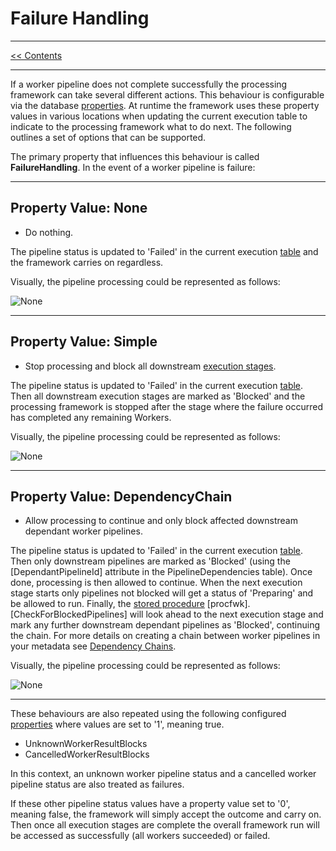 # Failure Handling

___
[<< Contents](/procfwk/contents) 

___

If a worker pipeline does not complete successfully the processing framework can take several different actions. This behaviour is configurable via the database [properties](/procfwk/properties). At runtime the framework uses these property values in various locations when updating the current execution table to indicate to the processing framework what to do next. The following outlines a set of options that can be supported.

The primary property that influences this behaviour is called __FailureHandling__. In the event of a worker pipeline is failure:

___

## Property Value: None

* Do nothing.

The pipeline status is updated to 'Failed' in the current execution [table](/procfwk/tables) and the framework carries on regardless.

Visually, the pipeline processing could be represented as follows:

![None](/procfwk/failhandling-none.png)

___

## Property Value: Simple

* Stop processing and block all downstream [execution stages](/procfwk/executionstages).

The pipeline status is updated to 'Failed' in the current execution [table](/procfwk/tables). Then all downstream execution stages are marked as 'Blocked' and the processing framework is stopped after the stage where the failure occurred has completed any remaining Workers.

Visually, the pipeline processing could be represented as follows:

![None](/procfwk/failhandling-simple.png)

___

## Property Value: DependencyChain

* Allow processing to continue and only block affected downstream dependant worker pipelines.

The pipeline status is updated to 'Failed' in the current execution [table](/procfwk/tables). Then only downstream pipelines are marked as 'Blocked' (using the [DependantPipelineId] attribute in the PipelineDependencies table). Once done, processing is then allowed to continue. When the next execution stage starts only pipelines not blocked will get a status of 'Preparing' and be allowed to run. Finally, the [stored procedure](/procfwk/storedprocedures) [procfwk].[CheckForBlockedPipelines] will look ahead to the next execution stage and mark any further downstream dependant pipelines as 'Blocked', continuing the chain. For more details on creating a chain between worker pipelines in your metadata see [Dependency Chains](/procfwk/dependencychains).

Visually, the pipeline processing could be represented as follows:

![None](/procfwk/failhandling-chain.png)

___


These behaviours are also repeated using the following configured [properties](/procfwk/properties) where values are set to '1', meaning true.

* UnknownWorkerResultBlocks
* CancelledWorkerResultBlocks

In this context, an unknown worker pipeline status and a cancelled worker pipeline status are also treated as failures.

If these other pipeline status values have a property value set to '0', meaning false, the framework will simply accept the outcome and carry on. Then once all execution stages are complete the overall framework run will be accessed as successfully (all workers succeeded) or failed.